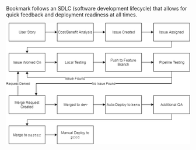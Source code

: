 <!-- TITLE: Bookmark SDLC -->

Bookmark follows an SDLC (software development lifecycle) that allows for quick feedback and deployment readiness at all times.

![Untitled Diagram 2](/uploads/untitled-diagram-2.png "Untitled Diagram 2")